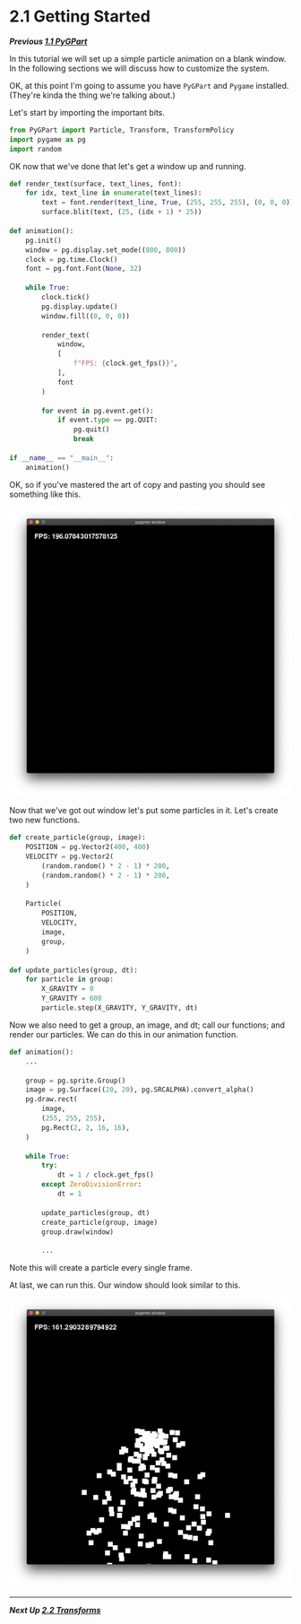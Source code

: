 # 2.1 Getting Started

***Previous [1.1 PyGPart](/docs/1.1_PyGPart.md)***

In this tutorial we will set up a simple particle animation on a blank window. In the following sections we will discuss how to customize the system.

OK, at this point I'm going to assume you have `PyGPart` and `Pygame` installed. (They're kinda the thing we're talking about.)

Let's start by importing the important bits.

```python
from PyGPart import Particle, Transform, TransformPolicy
import pygame as pg
import random
```

OK now that we've done that let's get a window up and running.
```python
def render_text(surface, text_lines, font):
    for idx, text_line in enumerate(text_lines):
        text = font.render(text_line, True, (255, 255, 255), (0, 0, 0))
        surface.blit(text, (25, (idx + 1) * 25))
     
def animation():
    pg.init()
    window = pg.display.set_mode((800, 800))
    clock = pg.time.Clock()
    font = pg.font.Font(None, 32)

    while True:
        clock.tick()
        pg.display.update()
        window.fill((0, 0, 0))

        render_text(
            window,
            [
                f"FPS: {clock.get_fps()}",
            ],
            font
        )

        for event in pg.event.get():
            if event.type == pg.QUIT:
                pg.quit()
                break

if __name__ == "__main__":
    animation()
```

OK, so if you've mastered the art of copy and pasting you should see something like this.

![Window](/docs/assets/2.1_empty_window.png)

Now that we've got out window let's put some particles in it. Let's create two new functions.

```python
def create_particle(group, image):
    POSITION = pg.Vector2(400, 400)
    VELOCITY = pg.Vector2(
        (random.random() * 2 - 1) * 200,
        (random.random() * 2 - 1) * 200,
    )

    Particle(
        POSITION,
        VELOCITY,
        image,
        group,
    )

def update_particles(group, dt):
    for particle in group:
        X_GRAVITY = 0
        Y_GRAVITY = 600
        particle.step(X_GRAVITY, Y_GRAVITY, dt)
```

Now we also need to get a group, an image, and dt; call our functions; and render our particles. We can do this in our animation function.

```python
def animation():
    ...

    group = pg.sprite.Group()
    image = pg.Surface((20, 20), pg.SRCALPHA).convert_alpha()
    pg.draw.rect(
        image,
        (255, 255, 255),
        pg.Rect(2, 2, 16, 16),
    )

    while True:
        try:
            dt = 1 / clock.get_fps()
        except ZeroDivisionError:
            dt = 1

        update_particles(group, dt)
        create_particle(group, image)
        group.draw(window)

        ...
```

Note this will create a particle every single frame.

At last, we can run this. Our window should look similar to this.

![Window](/docs/assets/2.1_particle_window.png)

___

***Next Up [2.2 Transforms](/docs/2.2_Transforms.md)***
